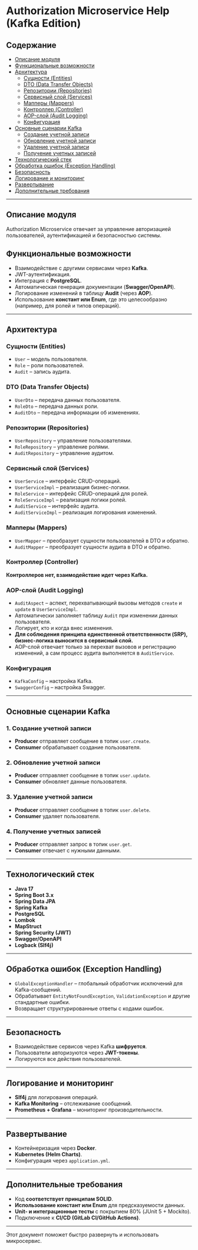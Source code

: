 # Authorization Microservice Help (Kafka Edition)

## Содержание

- [Описание модуля](#описание-модуля)
- [Функциональные возможности](#функциональные-возможности)
- [Архитектура](#архитектура)
    - [Сущности (Entities)](#сущности-entities)
    - [DTO (Data Transfer Objects)](#dto-data-transfer-objects)
    - [Репозитории (Repositories)](#репозитории-repositories)
    - [Сервисный слой (Services)](#сервисный-слой-services)
    - [Мапперы (Mappers)](#мапперы-mappers)
    - [Контроллер (Controller)](#контроллер-controller)
    - [AOP-слой (Audit Logging)](#aop-слой-audit-logging)
    - [Конфигурация](#конфигурация)
- [Основные сценарии Kafka](#основные-сценарии-kafka)
    - [Создание учетной записи](#1-создание-учетной-записи)
    - [Обновление учетной записи](#2-обновление-учетной-записи)
    - [Удаление учетной записи](#3-удаление-учетной-записи)
    - [Получение учетных записей](#4-получение-учетных-записей)
- [Технологический стек](#технологический-стек)
- [Обработка ошибок (Exception Handling)](#обработка-ошибок-exception-handling)
- [Безопасность](#безопасность)
- [Логирование и мониторинг](#логирование-и-мониторинг)
- [Развертывание](#развертывание)
- [Дополнительные требования](#дополнительные-требования)

---

## Описание модуля

Authorization Microservice отвечает за управление авторизацией пользователей, аутентификацией и безопасностью системы.

## Функциональные возможности

- Взаимодействие с другими сервисами через **Kafka**.
- JWT-аутентификация.
- Интеграция с **PostgreSQL**.
- Автоматическая генерация документации (**Swagger/OpenAPI**).
- Логирование изменений в таблицу **Audit** (через **AOP**).
- Использование **констант или Enum**, где это целесообразно (например, для ролей и типов операций).

---

## Архитектура

### Сущности (Entities)

- `User` – модель пользователя.
- `Role` – роли пользователей.
- `Audit` – запись аудита.

### DTO (Data Transfer Objects)

- `UserDto` – передача данных пользователя.
- `RoleDto` – передача данных роли.
- `AuditDto` – передача информации об изменениях.

### Репозитории (Repositories)

- `UserRepository` – управление пользователями.
- `RoleRepository` – управление ролями.
- `AuditRepository` – управление аудитом.

### Сервисный слой (Services)

- `UserService` – интерфейс CRUD-операций.
- `UserServiceImpl` – реализация бизнес-логики.
- `RoleService` – интерфейс CRUD-операций для ролей.
- `RoleServiceImpl` – реализация логики ролей.
- `AuditService` – интерфейс аудита.
- `AuditServiceImpl` – реализация логирования изменений.

### Мапперы (Mappers)

- `UserMapper` – преобразует сущности пользователей в DTO и обратно.
- `AuditMapper` – преобразует сущности аудита в DTO и обратно.

### Контроллер (Controller)

**Контроллеров нет, взаимодействие идет через Kafka.**

### AOP-слой (Audit Logging)

- `AuditAspect` – аспект, перехватывающий вызовы методов `create` и `update` в `UserServiceImpl`.
- Автоматически заполняет таблицу `Audit` при изменении данных пользователя.
- Логирует, кто и когда внес изменения.
- **Для соблюдения принципа единственной ответственности (SRP), бизнес-логика выносится в сервисный слой.**
- AOP-слой отвечает только за перехват вызовов и регистрацию изменений, а сам процесс аудита выполняется в `AuditService`.

### Конфигурация

- `KafkaConfig` – настройка Kafka.
- `SwaggerConfig` – настройка Swagger.

---

## Основные сценарии Kafka

### 1. Создание учетной записи

- **Producer** отправляет сообщение в топик `user.create`.
- **Consumer** обрабатывает создание пользователя.

### 2. Обновление учетной записи

- **Producer** отправляет сообщение в топик `user.update`.
- **Consumer** обновляет данные пользователя.

### 3. Удаление учетной записи

- **Producer** отправляет сообщение в топик `user.delete`.
- **Consumer** удаляет пользователя.

### 4. Получение учетных записей

- **Producer** отправляет запрос в топик `user.get`.
- **Consumer** отвечает с нужными данными.

---

## Технологический стек

- **Java 17**
- **Spring Boot 3.x**
- **Spring Data JPA**
- **Spring Kafka**
- **PostgreSQL**
- **Lombok**
- **MapStruct**
- **Spring Security (JWT)**
- **Swagger/OpenAPI**
- **Logback (Slf4j)**

---

## Обработка ошибок (Exception Handling)

- `GlobalExceptionHandler` – глобальный обработчик исключений для Kafka-сообщений.
- Обрабатывает `EntityNotFoundException`, `ValidationException` и другие стандартные ошибки.
- Возвращает структурированные ответы с кодами ошибок.

---

## Безопасность

- Взаимодействие сервисов через Kafka **шифруется**.
- Пользователи авторизуются через **JWT-токены**.
- Логируются все действия пользователей.

---

## Логирование и мониторинг

- **Slf4j** для логирования операций.
- **Kafka Monitoring** – отслеживание сообщений.
- **Prometheus + Grafana** – мониторинг производительности.

---

## Развертывание

- Контейнеризация через **Docker**.
- **Kubernetes (Helm Charts)**.
- Конфигурация через `application.yml`.

---

## Дополнительные требования

- Код **соответствует принципам SOLID**.
- **Использование констант или Enum** для предсказуемости данных.
- **Unit- и интеграционные тесты** с покрытием 80% (JUnit 5 + Mockito).
- Подключение к **CI/CD (GitLab CI/GitHub Actions)**.

---

Этот документ поможет быстро развернуть и использовать микросервис.

